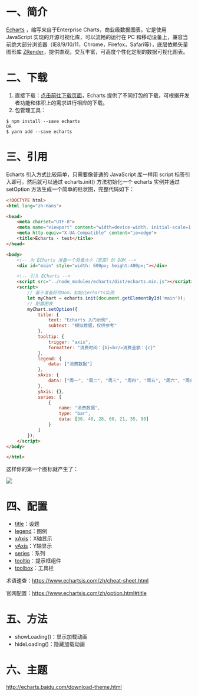 # 一、简介

[Echarts](http://echarts.baidu.com/index.html) ，缩写来自于Enterprise Charts，商业级数据图表。它是使用 JavaScript 实现的开源可视化库，可以流畅的运行在 PC 和移动设备上，兼容当前绝大部分浏览器（IE8/9/10/11，Chrome，Firefox，Safari等），底层依赖矢量图形库 [ZRender](https://github.com/ecomfe/zrender)，提供直观，交互丰富，可高度个性化定制的数据可视化图表。

# 二、下载

1. 直接下载：[点击前往下载页面](<http://echarts.baidu.com/download.html>)，Echarts 提供了不同打包的下载，可根据开发者功能和体积上的需求进行相应的下载。
2. 包管理工具：

```shell
$ npm install --save echarts
OR
$ yarn add --save echarts
```

# 三、引用

Echarts 引入方式比较简单，只需要像普通的 JavaScript 库一样用 script 标签引入即可。然后就可以通过 echarts.init() 方法初始化一个 echarts 实例并通过 setOption 方法生成一个简单的柱状图，完整代码如下：

```html
<!DOCTYPE html>
<html lang="zh-Hans">

<head>
    <meta charset="UTF-8">
    <meta name="viewport" content="width=device-width, initial-scale=1.0">
    <meta http-equiv="X-UA-Compatible" content="ie=edge">
    <title>Echarts - test</title>
</head>

<body>
    <!-- 为 ECharts 准备一个具备大小（宽高）的 DOM -->
    <div id="main" style="width: 600px; height:400px;"></div>

    <!-- 引入 ECharts -->
    <script src="../node_modules/echarts/dist/echarts.min.js"></script>
    <script>
        // 基于准备好的dom，初始化echarts实例
        let myChart = echarts.init(document.getElementById('main'));
        // 配置图表
        myChart.setOption({
            title: {
                text: "Echarts 入门示例",
                subtext: "模拟数据，仅供参考"
            },
            tooltip: {
                trigger: "axis",
                formatter: "消费时间：{b}<br/>消费金额：{c}"
            },
            legend: {
                data: ["消费数据"]
            },
            xAxis: {
                data: ["周一", "周二", "周三", "周四", "周五", "周六", "周日"]
            },
            yAxis: {},
            series: [
                {
                    name: "消费数据",
                    type: "bar",
                    data: [30, 40, 28, 60, 21, 55, 80]
                }
            ]
        });
    </script>
</body>

</html>
```



这样你的第一个图标就产生了：

![](IMGS/echarts-demo.jpeg)

# 四、配置

- [title](https://www.echartsjs.com/zh/option.html#title)：设题
- [legend](https://www.echartsjs.com/zh/option.html#legend)：图例
- [xAxis](https://www.echartsjs.com/zh/option.html#xAxis)：X轴显示
- [yAxis](https://www.echartsjs.com/zh/option.html#yAxis)：Y轴显示
- [series](https://www.echartsjs.com/zh/option.html#series)：系列
- [tooltip](https://www.echartsjs.com/zh/option.html#tooltip)：提示框组件
- [toolbox](https://www.echartsjs.com/zh/option.html#toolbox)：工具栏

术语速查：https://www.echartsjs.com/zh/cheat-sheet.html

官网配置：https://www.echartsjs.com/zh/option.html#title


# 五、方法

- showLoading()：显示加载动画
- hideLoading()：隐藏加载动画

#  六、主题

http://echarts.baidu.com/download-theme.html


